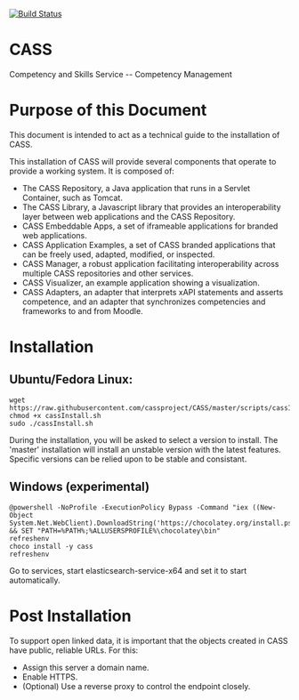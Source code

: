 [![Build Status](https://travis-ci.org/cassproject/CASS.svg?branch=master)](https://travis-ci.org/cassproject/CASS)
# CASS
Competency and Skills Service -- Competency Management

# Purpose of this Document
This document is intended to act as a technical guide to the installation of CASS.

This installation of CASS will provide several components that operate to provide a working system. It is composed of:
 * The CASS Repository, a Java application that runs in a Servlet Container, such as Tomcat.
 * The CASS Library, a Javascript library that provides an interoperability layer between web applications and the CASS Repository.
 * CASS Embeddable Apps, a set of iframeable applications for branded web applications.
 * CASS Application Examples, a set of CASS branded applications that can be freely used, adapted, modified, or inspected.
 * CASS Manager, a robust application facilitating interoperability across multiple CASS repositories and other services.
 * CASS Visualizer, an example application showing a visualization.
 * CASS Adapters, an adapter that interprets xAPI statements and asserts competence, and an adapter that synchronizes competencies and frameworks to and from Moodle.

# Installation
## Ubuntu/Fedora Linux:

    wget https://raw.githubusercontent.com/cassproject/CASS/master/scripts/cassInstall.sh
    chmod +x cassInstall.sh
    sudo ./cassInstall.sh
    
During the installation, you will be asked to select a version to install. The 'master' installation will install an unstable version with the latest features. Specific versions can be relied upon to be stable and consistant.

## Windows (experimental)

    @powershell -NoProfile -ExecutionPolicy Bypass -Command "iex ((New-Object System.Net.WebClient).DownloadString('https://chocolatey.org/install.ps1'))" && SET "PATH=%PATH%;%ALLUSERSPROFILE%\chocolatey\bin"
    refreshenv
    choco install -y cass
    refreshenv

Go to services, start elasticsearch-service-x64 and set it to start automatically.

# Post Installation
To support open linked data, it is important that the objects created in CASS have public, reliable URLs. For this:

 * Assign this server a domain name.
 * Enable HTTPS.
 * (Optional) Use a reverse proxy to control the endpoint closely.
